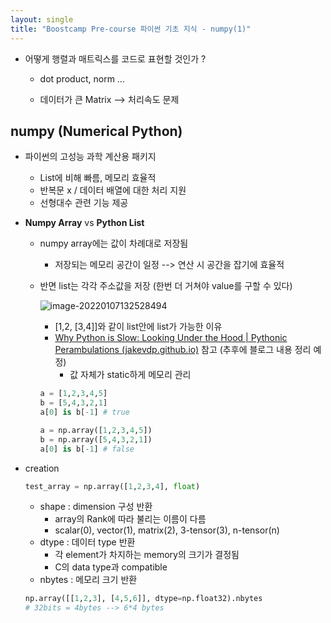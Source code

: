 ```yaml
---
layout: single
title: "Boostcamp Pre-course 파이썬 기초 지식 - numpy(1)"
---
```

- 어떻게 행렬과 매트릭스를 코드로 표현할 것인가 ?

  - dot product, norm ...

  - 데이터가 큰 Matrix --> 처리속도 문제

## numpy (Numerical Python)

- 파이썬의 고성능 과학 계산용 패키지

  - List에 비해 빠름, 메모리 효율적
  - 반복문 x / 데이터 배열에 대한 처리 지원
  - 선형대수 관련 기능 제공

- **Numpy Array** vs **Python List**

  - numpy array에는 값이 차례대로 저장됨

    - 저장되는 메모리 공간이 일정 --> 연산 시 공간을 잡기에 효율적

  - 반면 list는 각각 주소값을 저장 (한번 더 거쳐야 value를 구할 수 있다)

    ![image-20220107132528494](/assets/images/2022-01-07/image-20220107132528494.png)

    

    - [1,2, [3,4]]와 같이 list안에 list가 가능한 이유
    - [Why Python is Slow: Looking Under the Hood | Pythonic Perambulations (jakevdp.github.io)](https://jakevdp.github.io/blog/2014/05/09/why-python-is-slow/)  참고 (추후에 블로그 내용 정리 예정)
      - 값 자체가 static하게 메모리 관리

    ```python
    a = [1,2,3,4,5]
    b = [5,4,3,2,1]
    a[0] is b[-1] # true
    ```

    ```python
    a = np.array([1,2,3,4,5])
    b = np.array([5,4,3,2,1])
    a[0] is b[-1] # false
    ```

- creation

  ```python
  test_array = np.array([1,2,3,4], float)
  ```

  - shape : dimension 구성 반환
    - array의 Rank에 따라 불리는 이름이 다름
    - scalar(0), vector(1), matrix(2), 3-tensor(3), n-tensor(n)
  - dtype : 데이터 type 반환
    - 각 element가 차지하는 memory의 크기가 결정됨
    - C의 data type과 compatible
  - nbytes : 메모리 크기 반환

  ```python
  np.array([[1,2,3], [4,5,6]], dtype=np.float32).nbytes 
  # 32bits = 4bytes --> 6*4 bytes 
  ```
